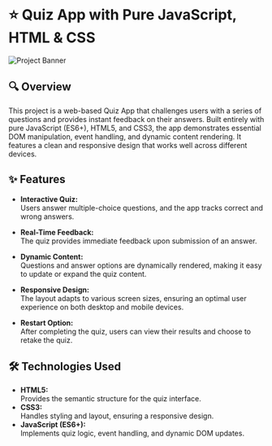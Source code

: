 # ⭐ Quiz App with Pure JavaScript, HTML & CSS

![Project Banner](Template.JPG)

## 🔍 Overview

This project is a web-based Quiz App that challenges users with a series of questions and provides instant feedback on their answers. Built entirely with pure JavaScript (ES6+), HTML5, and CSS3, the app demonstrates essential DOM manipulation, event handling, and dynamic content rendering. It features a clean and responsive design that works well across different devices.

## ✨ Features

- **Interactive Quiz:**  
  Users answer multiple-choice questions, and the app tracks correct and wrong answers.
  
- **Real-Time Feedback:**  
  The quiz provides immediate feedback upon submission of an answer.
  
- **Dynamic Content:**  
  Questions and answer options are dynamically rendered, making it easy to update or expand the quiz content.
  
- **Responsive Design:**  
  The layout adapts to various screen sizes, ensuring an optimal user experience on both desktop and mobile devices.
  
- **Restart Option:**  
  After completing the quiz, users can view their results and choose to retake the quiz.

## 🛠️ Technologies Used

- **HTML5:**  
  Provides the semantic structure for the quiz interface.
- **CSS3:**  
  Handles styling and layout, ensuring a responsive design.
- **JavaScript (ES6+):**  
  Implements quiz logic, event handling, and dynamic DOM updates.



